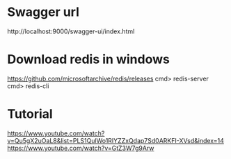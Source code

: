 # Swagger url
http://localhost:9000/swagger-ui/index.html

# Download redis in windows
https://github.com/microsoftarchive/redis/releases
cmd> redis-server
cmd> redis-cli

# Tutorial
https://www.youtube.com/watch?v=Qu5gX2uOaL8&list=PLS1QulWo1RIYZZxQdap7Sd0ARKFI-XVsd&index=14
https://www.youtube.com/watch?v=GtZ3W7g9Arw

